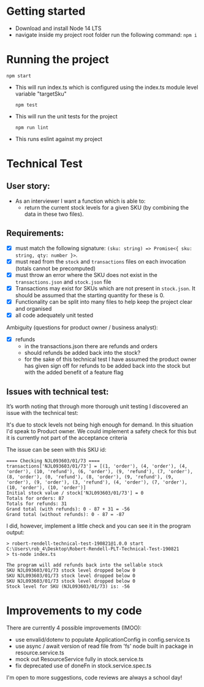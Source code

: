 # Getting started
- Download and install Node 14 LTS
- navigate inside my project root folder run the following command:
  `npm i`

# Running the project
  `npm start`
- This will run index.ts which is configured using the index.ts module level variable "targetSku"

  `npm test`
- This will run the unit tests for the project

  `npm run lint`
- This runs eslint against my project
 

# Technical Test 
## User story:
- As an interviewer I want a function which is able to:
  - return the current stock levels for a given SKU
    (by combining the data in these two files).

## Requirements:
- [x] must match the following signature: `(sku: string) => Promise<{ sku: string, qty: number }>`.
- [x] must read from the `stock` and `transactions` files on each invocation (totals cannot be precomputed)
- [x] must throw an error where the SKU does not exist in the `transactions.json` and `stock.json` file
- [x] Transactions may exist for SKUs which are not present in `stock.json`. It should be assumed that the starting quantity for these is 0.
- [x] Functionality can be split into many files to help keep the project clear and organised 
- [x] all code adequately unit tested

Ambiguity (questions for product owner / business analyst):
- [x] refunds 
  - in the transactions.json there are refunds and orders
  - should refunds be added back into the stock?
  - for the sake of this technical test I have assumed the product owner has
    given sign off for refunds to be added back into the stock
    but with the added benefit of a feature flag

## Issues with technical test:
It’s worth noting that through more thorough unit testing I discovered an issue with the technical test:

It's due to stock levels not being high enough for demand. 
In this situation I'd speak to Product owner. 
We could implement a safety check for this but it is currently not part of the acceptance criteria

The issue can be seen with this SKU id:
```
==== Checking NJL093603/01/73 ====
transactions['NJL093603/01/73'] = [(1, 'order'), (4, 'order'), (4, 'order'), (10, 'refund'), (6, 'order'), (9, 'refund'), (7, 'order'), (8, 'order'), (0, 'refund'), (8, 'order'), (9, 'refund'), (9, 'order'), (9, 'order'), (3, 'refund'), (4, 'order'), (7, 'order'), (10, 'order'), (10, 'order')]
Initial stock value / stock['NJL093603/01/73'] = 0
Totals for orders: 87
Totals for refunds: 31
Grand total (with refunds): 0 - 87 + 31 = -56
Grand total (without refunds): 0 - 87 = -87
```

I did, however, implement a little check and you can see it in the program output:

```
> robert-rendell-technical-test-190821@1.0.0 start C:\Users\rob_4\Desktop\Robert-Rendell-PLT-Technical-Test-190821
> ts-node index.ts

The program will add refunds back into the sellable stock
SKU NJL093603/01/73 stock level dropped below 0
SKU NJL093603/01/73 stock level dropped below 0
SKU NJL093603/01/73 stock level dropped below 0
Stock level for SKU (NJL093603/01/73) is: -56
```

# Improvements to my code
There are currently 4 possible improvements (IMOO):
- use envalid/dotenv to populate ApplicationConfig in config.service.ts
- use async / await version of read file from 'fs' node built in package in resource.service.ts
- mock out ResourceService fully in stock.service.ts
- fix deprecated use of doneFn in stock.service.spec.ts

I'm open to more suggestions, code reviews are always a school day! 
